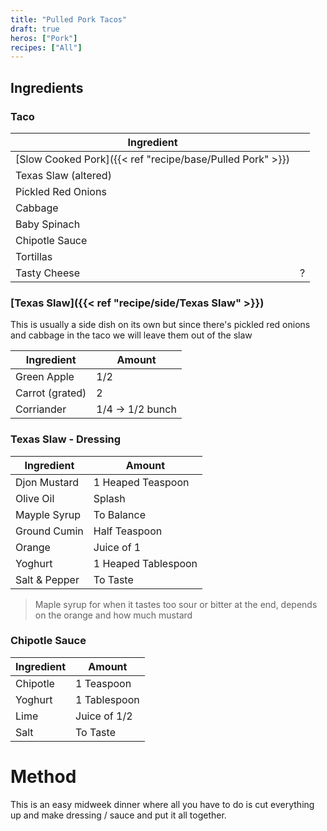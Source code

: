 ```yaml
---
title: "Pulled Pork Tacos"
draft: true
heros: ["Pork"]
recipes: ["All"]
---
```


## Ingredients

### Taco

| Ingredient  |  |
| ----- | ----- | 
| [Slow Cooked Pork]({{< ref "recipe/base/Pulled Pork" >}}) | |
| Texas Slaw (altered) |  |
| Pickled Red Onions |  |
| Cabbage |  |
| Baby Spinach |  |
| Chipotle Sauce |  |
| Tortillas |  |
| Tasty Cheese | ? |

### [Texas Slaw]({{< ref "recipe/side/Texas Slaw" >}})

This is usually a side dish on its own but since there's pickled red onions and cabbage in the taco we will leave them out of the slaw

| Ingredient  | Amount |
| ----- | ----- | 
| Green Apple | 1/2 |
| Carrot (grated) | 2 |
| Corriander | 1/4 -> 1/2 bunch |

### Texas Slaw - Dressing

| Ingredient  | Amount |
| ----- | ----- | 
| Djon Mustard | 1 Heaped Teaspoon |
| Olive Oil | Splash |
| Mayple Syrup | To Balance |
| Ground Cumin | Half Teaspoon |
| Orange | Juice of 1 |
| Yoghurt | 1 Heaped Tablespoon |
| Salt & Pepper | To Taste |

> Maple syrup for when it tastes too sour or bitter at the end, depends on the orange and how much mustard

### Chipotle Sauce

| Ingredient  | Amount |
| ----- | ----- | 
| Chipotle | 1 Teaspoon |
| Yoghurt | 1 Tablespoon |
| Lime | Juice of 1/2 |
| Salt | To Taste |

# Method

This is an easy midweek dinner where all you have to do is cut everything up and make dressing / sauce and put it all together.